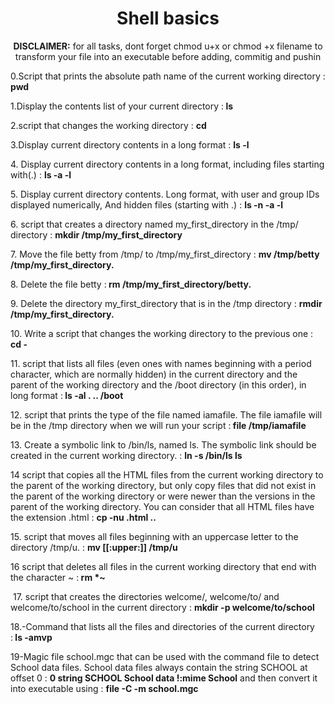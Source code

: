 <h1 align=center> Shell basics </h1>

<p style="text-align: center;"><strong>DISCLAIMER:</strong> for all tasks, dont forget chmod u+x or chmod +x filename to transform your file into an executable before adding, commitig and pushin</p>

<p>0.Script that prints the absolute path name of the current working directory : <strong>pwd</strong></p>
<p>1.Display the contents list of your current directory :<strong>&nbsp;</strong><strong>ls</strong></p>
<p>2.script that changes the working directory : <strong>cd</strong>&nbsp;</p>
<p>3.Display current directory contents in a long format : <strong>ls -l&nbsp;</strong></p>
<p>4. Display current directory contents in a long format, including files starting with(.) : <strong>ls -a -l&nbsp;</strong></p>
<p>5. Display current directory contents. Long format, with user and group IDs displayed numerically, And hidden files (starting with .) : <strong>ls -n -a -l&nbsp;</strong></p>
<p>6. script that creates a directory named my_first_directory in the /tmp/ directory : <strong>mkdir /tmp/my_first_directory</strong>&nbsp;</p>
<p>7. Move the file betty from /tmp/ to /tmp/my_first_directory : <strong>mv /tmp/betty /tmp/my_first_directory.</strong></p>
<p>8. Delete the file betty :<strong>&nbsp;rm /tmp/my_first_directory/betty.</strong></p>
<p>9. Delete the directory my_first_directory that is in the /tmp directory : <strong>rmdir /tmp/my_first_directory.</strong></p>
<p>10. Write a script that changes the working directory to the previous one : <strong>cd -&nbsp;</strong></p>
<p>11. script that lists all files (even ones with names beginning with a period character, which are normally hidden) in the current directory and the parent of the working directory and the /boot directory (in this order), in long format :<strong>&nbsp;ls -al . .. /boot&nbsp;</strong></p>
<p>12. script that prints the type of the file named iamafile. The file iamafile will be in the /tmp directory when we will run your script :<strong>&nbsp;file /tmp/iamafile</strong></p>
<p>13. Create a symbolic link to /bin/ls, named ls. The symbolic link should be created in the current working directory. : <strong>ln -s /bin/ls ls</strong></p>
<p>14 script that copies all the HTML files from the current working directory to the parent of the working directory, but only copy files that did not exist in the parent of the working directory or were newer than the versions in the parent of the working directory. You can consider that all HTML files have the extension .html : <strong>cp -nu .html ..</strong></p>
<p>15. script that moves all files beginning with an uppercase letter to the directory /tmp/u. : <strong>mv [[:upper:]] /tmp/u&nbsp;</strong></p>
<p>16 script that deletes all files in the current working directory that end with the character ~ :<strong>&nbsp;rm *~&nbsp;</strong></p>
<p>&nbsp;17. script that creates the directories welcome/, welcome/to/ and welcome/to/school in the current directory : <strong>mkdir -p welcome/to/school&nbsp;</strong></p>
<p>18.-Command that lists all the files and directories of the current directory :<strong>&nbsp;ls -amvp</strong></p>
<p>19-Magic file school.mgc that can be used with the command file to detect School data files. School data files always contain the string SCHOOL at offset 0 : <strong>0 string SCHOOL School data !:mime School</strong>&nbsp;and then convert it into executable using&nbsp;: <strong>file -C -m school.mgc </strong></p>
<p><br></p>
<p><br></p>

